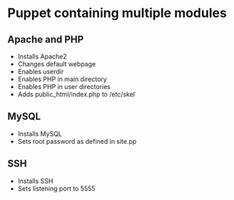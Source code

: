 # Puppet containing multiple modules

## Apache and PHP

* Installs Apache2
* Changes default webpage
* Enables userdir
* Enables PHP in main directory
* Enables PHP in user directories
* Adds public_html/index.php to /etc/skel

## MySQL

* Installs MySQL
* Sets root password as defined in site.pp

## SSH

* Installs SSH
* Sets listening port to 5555
